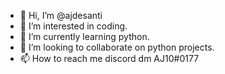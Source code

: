 - 👋 Hi, I’m @ajdesanti
- 👀 I’m interested in coding.
- 🌱 I’m currently learning python.
- 💞️ I’m looking to collaborate on python projects.
- 📫 How to reach me discord dm AJ10#0177

<!---
ajdesanti/ajdesanti is a ✨ special ✨ repository because its `README.md` (this file) appears on your GitHub profile.
You can click the Preview link to take a look at your changes.
--->
